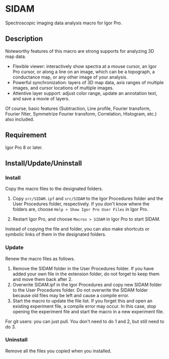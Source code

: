 ﻿# SIDAM

Spectroscopic imaging data analysis macro for Igor Pro.


## Description

Noteworthy features of this macro are strong supports for analyzing 3D map data.
- Flexible viewer: interactively show spectra at a mouse cursor, an Igor Pro
cursor, or along a line on an image, which can be a topograph, a conductance
map, or any other image of your analysis.
- Powerful synchronization: layers of 3D map data, axis ranges of multiple
images, and cursor locations of multiple images.
- Attentive layer support: adjust color range, update an annotation text,
and save a movie of layers.

Of course, basic features (Subtraction, Line profile, Fourier transform,
Fourier filter, Symmetrize Fourier transform, Correlation, Histogram, etc.)
also included.

## Requirement

Igor Pro 8 or later.

## Install/Update/Uninstall

### Install

Copy the macro files to the designated folders.

1. Copy `src/SIDAM.ipf` and `src/SIDAM` to the Igor Procedures folder and the
User Procedures folder, respectively. If you don't know where the folders are,
choose `Help > Show Igor Pro User Files` in Igor Pro.

2. Restart Igor Pro, and choose `Macros > SIDAM` in Igor Pro to start SIDAM.

Instead of copying the file and folder, you can also make shortcuts or
symbolic links of them in the designated folders.

### Update

Renew the macro files as follows.

1. Remove the SIDAM folder in the User Procedures folder. If you have added
your own file in the extension folder, do not forget to keep them and move
them back after 2.
2. Overwrite SIDAM.ipf in the Igor Procedures and copy new SIDAM folder to the
User Procedures folder. Do not overwrite the SIDAM folder because old files
may be left and cause a compile error.
3. Start the macro to update the file list. If you forget this and open an
existing experiment file, a compile error may occur. In this case, stop
opening the experiment file and start the macro in a new experiment file.

For git users: you can just pull. You don't need to do 1 and 2, but still
need to do 3.

### Uninstall

Remove all the files you copied when you installed.
